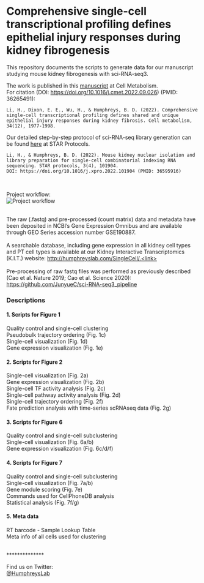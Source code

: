 # Comprehensive single-cell transcriptional profiling defines epithelial injury responses during kidney fibrogenesis
This repository documents the scripts to generate data for our manuscript studying mouse kidney fibrogenesis with sci-RNA-seq3. <link> <br>

The work is published in this [manuscript](https://doi.org/10.1016/j.cmet.2022.09.026) at Cell Metabolism.<br>
For citation (DOI: https://doi.org/10.1016/j.cmet.2022.09.026) (PMID: 36265491):
```
Li, H., Dixon, E. E., Wu, H., & Humphreys, B. D. (2022). Comprehensive single-cell transcriptional profiling defines shared and unique epithelial injury responses during kidney fibrosis. Cell metabolism, 34(12), 1977-1998.
```

Our detailed step-by-step protocol of sci-RNA-seq library generation can be found [here](https://doi.org/10.1016/j.xpro.2022.101904) at STAR Protocols.
```
Li, H., & Humphreys, B. D. (2022). Mouse kidney nuclear isolation and library preparation for single-cell combinatorial indexing RNA sequencing. STAR protocols, 3(4), 101904.
DOI: https://doi.org/10.1016/j.xpro.2022.101904 (PMID: 36595916)
```
<br>

Project workflow:<br>
<img src="https://haikuoli.github.io/files/sciseq-scheme.png" alt="Project workflow"><br><br>

The raw (.fastq) and pre-processed (count matrix) data and metadata have been deposited in NCBI’s Gene Expression Omnibus and are available through GEO Series accession number GSE190887.  <br> <br>
A searchable database, including gene expression in all kidney cell types and PT cell types is available at our Kidney Interactive Transcriptomics (K.I.T.) website: http://humphreyslab.com/SingleCell/.<link> <br><br>
Pre-processing of raw fastq files was performed as previously described (Cao et al. Nature 2019; Cao et al. Science 2020): https://github.com/JunyueC/sci-RNA-seq3_pipeline<br>

### Descriptions

#### 1. Scripts for Figure 1<br>
Quality control and single-cell clustering<br>
Pseudobulk trajectory ordering (Fig. 1c)<br>
Single-cell visualization (Fig. 1d)<br>
Gene expression visualization (Fig. 1e)<br>


#### 2. Scripts for Figure 2<br>
Single-cell visualization (Fig. 2a)<br>
Gene expression visualization (Fig. 2b)<br>
Single-cell TF activity analysis (Fig. 2c)<br>
Single-cell pathway activity analysis (Fig. 2d)<br>
Single-cell trajectory ordering (Fig. 2f)<br>
Fate prediction analysis with time-series scRNAseq data (Fig. 2g)<br>

#### 3. Scripts for Figure 6<br> 
Quality control and single-cell subclustering<br>
Single-cell visualization (Fig. 6a/b)<br>
Gene expression visualization (Fig. 6c/d/f)<br>

#### 4. Scripts for Figure 7<br>
Quality control and single-cell subclustering<br>
Single-cell visualization (Fig. 7a/b)<br>
Gene module scoring (Fig. 7e)<br>
Commands used for CellPhoneDB analysis<br>
Statistical analysis (Fig. 7f/g)<br>

#### 5. Meta data<br>
RT barcode - Sample Lookup Table<br>
Meta info of all cells used for clustering<br>

<br>
**************<br>


Find us on Twitter: 
<br/>
  <a href="https://twitter.com/HumphreysLab?ref_src=twsrc%5Etfw" class="twitter-follow-button" data-show-count="false"> @HumphreysLab</a>
<br/><br/>
